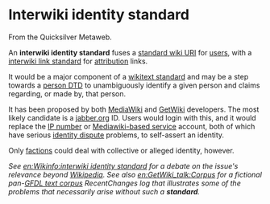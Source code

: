 
# Interwiki identity standard

From the Quicksilver Metaweb.

An **interwiki identity standard** fuses a [standard wiki URI](/standard-wiki-uri) for [users](/wiki-user-page), with a [interwiki link standard](/interwiki-link-standard) for [attribution](/attribution) links.

It would be a major component of a [wikitext standard](/wikitext-standard) and may be a step towards a [person DTD](/http-meta-wikipedia-org-wiki-wiki-phtml-title-person-dtd) to unambiguously identify a given person and claims regarding, or made by, that person.

It has been proposed by both [MediaWiki](/mediawiki) and [GetWiki](/getwiki) developers. The most likely candidate is a [jabber.org](/jabber-org) ID. Users would login with this, and it would replace the [IP number](/ip-number) or [Mediawiki-based service](/mediawiki-based-service) account, both of which have serious [identity dispute](/identity-dispute) problems, to self-assert an identity.

Only [factions](/faction) could deal with collective or alleged identity, however.

*See [en:Wikinfo:interwiki identity standard](/http-www-wikinfo-org-wiki-phtml-title-interwiki-identity-standard) for a debate on the issue's relevance beyond [Wikipedia](/wikipedia). See also [en:GetWiki\_talk:Corpus](/http-www-wikinfo-org-wiki-phtml-title-getwiki-talk-corpus) for a fictional pan-[GFDL text corpus](/gfdl-text-corpus) RecentChanges log that illustrates some of the problems that necessarily arise without such a **standard**.*
